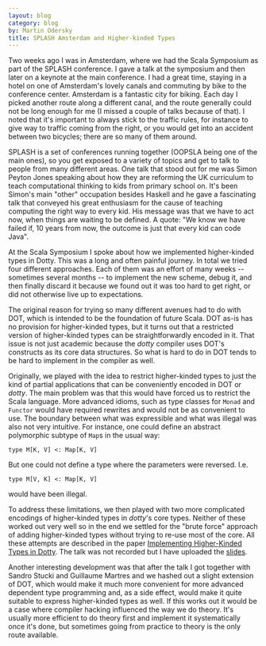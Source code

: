 ```yaml
---
layout: blog
category: blog
by: Martin Odersky
title: SPLASH Amsterdam and Higher-kinded Types
---
```


Two weeks ago I was in Amsterdam, where we had the Scala Symposium as
part of the SPLASH conference. I gave a talk at the symposium and then
later on a keynote at the main conference. I had a great time, staying
in a hotel on one of Amsterdam's lovely canals and commuting by bike
to the conference center. Amsterdam is a fantastic city for
biking. Each day I picked another route along a different canal, and
the route generally could not be long enough for me (I missed a couple
of talks because of that). I noted that it's important to always stick
to the traffic rules, for instance to give way to traffic coming from
the right, or you would get into an accident between two bicycles;
there are so many of them around.

SPLASH is a set of conferences running together (OOPSLA being one of
the main ones), so you get exposed to a variety of topics and get to
talk to people from many different areas. One talk that stood out for
me was Simon Peyton Jones speaking about how they are reforming the UK
curriculum to teach computational thinking to kids from primary school
on. It's been Simon's main "other" occupation besides Haskell and he
gave a fascinating talk that conveyed his great enthusiasm for the
cause of teaching computing the right way to every kid. His message
was that we have to act now, when things are waiting to be defined. A
quote: "We know we have failed if, 10 years from now, the outcome is
just that every kid can code Java".

At the Scala Symposium I spoke about how we implemented
higher-kinded types in Dotty. This was a long and often painful
journey. In total we tried four different approaches. Each of them was
an effort of many weeks -- sometimes several months -- to implement
the new scheme, debug it, and then finally discard it because we found
out it was too hard to get right, or did not otherwise live up to
expectations.

The original reason for trying so many different avenues had to do
with DOT, which is intended to be the foundation of future Scala. DOT
as-is has no provision for higher-kinded types, but it turns out
that a restricted version of higher-kinded types can be
straightforwardly encoded in it.  That issue is not just academic
because the _dotty_ compiler uses DOT's constructs as its core data
structures. So what is hard to do in DOT tends to be hard to implement in
the compiler as well.

Originally, we played with the idea to restrict higher-kinded types to
just the kind of partial applications that can be conveniently
encoded in DOT or _dotty_. The main problem was that this would have
forced us to restrict the Scala language. More advanced idioms, such
as type classes for `Monad` and `Functor` would have required rewrites
and would not be as convenient to use. The boundary between what was
expressible and what was illegal was also not very intuitive. For instance,
one could define an abstract polymorphic subtype of `Map`s in the usual way:

    type M[K, V] <: Map[K, V]

But one could not define a type where the parameters were reversed. I.e.

    type M[V, K] <: Map[K, V]

would have been illegal.

To address these limitations, we then played with two more complicated
encodings of higher-kinded types in _dotty_'s core types. Neither of
these worked out very well so in the end we settled for the "brute
force" approach of adding higher-kinded types without trying to re-use
most of the core. All these attempts are described in the paper
[Implementing Higher-Kinded Types in
Dotty](https://infoscience.epfl.ch/record/222780/files/p51-odersky.pdf).
The talk was not recorded but I have uploaded the
[slides](http://www.slideshare.net/Odersky/implementing-higherkinded-types-in-dotty).

Another interesting development was that after the talk I got together
with Sandro Stucki and Guillaume Martres and we hashed out a slight
extension of DOT, which would make it much more convenient for more
advanced dependent type programming and, as a side effect, would make
it quite suitable to express higher-kinded types as well. If this
works out it would be a case where compiler hacking influenced the way
we do theory. It's usually more efficient to do theory first and
implement it systematically once it's done, but sometimes going from
practice to theory is the only route available.
